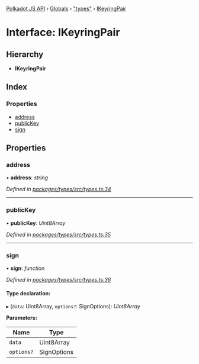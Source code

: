 [Polkadot JS API](../README.md) › [Globals](../globals.md) › ["types"](../modules/_types_.md) › [IKeyringPair](_types_.ikeyringpair.md)

# Interface: IKeyringPair

## Hierarchy

* **IKeyringPair**

## Index

### Properties

* [address](_types_.ikeyringpair.md#address)
* [publicKey](_types_.ikeyringpair.md#publickey)
* [sign](_types_.ikeyringpair.md#sign)

## Properties

###  address

• **address**: *string*

*Defined in [packages/types/src/types.ts:34](https://github.com/polkadot-js/api/blob/f9a42e47e/packages/types/src/types.ts#L34)*

___

###  publicKey

• **publicKey**: *Uint8Array*

*Defined in [packages/types/src/types.ts:35](https://github.com/polkadot-js/api/blob/f9a42e47e/packages/types/src/types.ts#L35)*

___

###  sign

• **sign**: *function*

*Defined in [packages/types/src/types.ts:36](https://github.com/polkadot-js/api/blob/f9a42e47e/packages/types/src/types.ts#L36)*

#### Type declaration:

▸ (`data`: Uint8Array, `options?`: SignOptions): *Uint8Array*

**Parameters:**

Name | Type |
------ | ------ |
`data` | Uint8Array |
`options?` | SignOptions |
